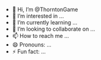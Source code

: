 - 👋 Hi, I’m @ThorntonGame
- 👀 I’m interested in ...
- 🌱 I’m currently learning ...
- 💞️ I’m looking to collaborate on ...
- 📫 How to reach me ...
- 😄 Pronouns: ...
- ⚡ Fun fact: ...

<!---
ThorntonGame/ThorntonGame is a ✨ special ✨ repository because its `README.md` (this file) appears on your GitHub profile.
You can click the Preview link to take a look at your changes.
--->
